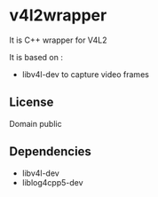 
v4l2wrapper
====================

It is C++ wrapper for V4L2

It is based on :
- libv4l-dev to capture video frames

License
------------
Domain public 

Dependencies
------------
 - libv4l-dev
 - liblog4cpp5-dev
 

